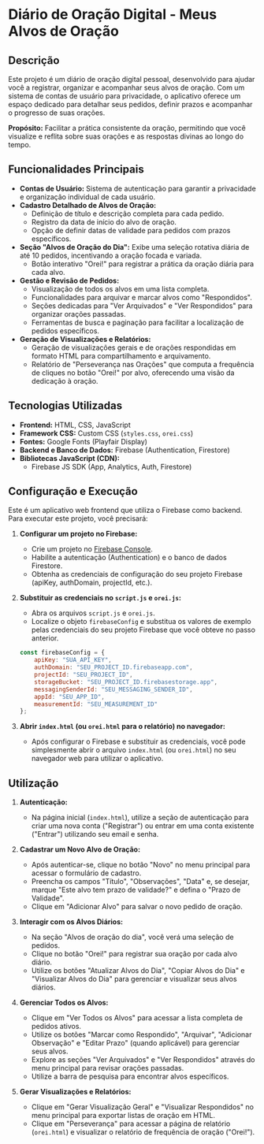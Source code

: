 # Diário de Oração Digital - Meus Alvos de Oração

## Descrição

Este projeto é um diário de oração digital pessoal, desenvolvido para ajudar você a registrar, organizar e acompanhar seus alvos de oração. Com um sistema de contas de usuário para privacidade, o aplicativo oferece um espaço dedicado para detalhar seus pedidos, definir prazos e acompanhar o progresso de suas orações.

**Propósito:** Facilitar a prática consistente da oração, permitindo que você visualize e reflita sobre suas orações e as respostas divinas ao longo do tempo.

## Funcionalidades Principais

*   **Contas de Usuário:** Sistema de autenticação para garantir a privacidade e organização individual de cada usuário.
*   **Cadastro Detalhado de Alvos de Oração:**
    *   Definição de título e descrição completa para cada pedido.
    *   Registro da data de início do alvo de oração.
    *   Opção de definir datas de validade para pedidos com prazos específicos.
*   **Seção "Alvos de Oração do Dia":** Exibe uma seleção rotativa diária de até 10 pedidos, incentivando a oração focada e variada.
    *   Botão interativo "Orei!" para registrar a prática da oração diária para cada alvo.
*   **Gestão e Revisão de Pedidos:**
    *   Visualização de todos os alvos em uma lista completa.
    *   Funcionalidades para arquivar e marcar alvos como "Respondidos".
    *   Seções dedicadas para "Ver Arquivados" e "Ver Respondidos" para organizar orações passadas.
    *   Ferramentas de busca e paginação para facilitar a localização de pedidos específicos.
*   **Geração de Visualizações e Relatórios:**
    *   Geração de visualizações gerais e de orações respondidas em formato HTML para compartilhamento e arquivamento.
    *   Relatório de "Perseverança nas Orações" que computa a frequência de cliques no botão "Orei!" por alvo, oferecendo uma visão da dedicação à oração.

## Tecnologias Utilizadas

*   **Frontend:** HTML, CSS, JavaScript
*   **Framework CSS:** Custom CSS (`styles.css`, `orei.css`)
*   **Fontes:** Google Fonts (Playfair Display)
*   **Backend e Banco de Dados:** Firebase (Authentication, Firestore)
*   **Bibliotecas JavaScript (CDN):**
    *   Firebase JS SDK (App, Analytics, Auth, Firestore)

## Configuração e Execução

Este é um aplicativo web frontend que utiliza o Firebase como backend. Para executar este projeto, você precisará:

1.  **Configurar um projeto no Firebase:**
    *   Crie um projeto no [Firebase Console](https://console.firebase.google.com/).
    *   Habilite a autenticação (Authentication) e o banco de dados Firestore.
    *   Obtenha as credenciais de configuração do seu projeto Firebase (apiKey, authDomain, projectId, etc.).

2.  **Substituir as credenciais no `script.js` e `orei.js`:**
    *   Abra os arquivos `script.js` e `orei.js`.
    *   Localize o objeto `firebaseConfig` e substitua os valores de exemplo pelas credenciais do seu projeto Firebase que você obteve no passo anterior.

    ```javascript
    const firebaseConfig = {
        apiKey: "SUA_API_KEY",
        authDomain: "SEU_PROJECT_ID.firebaseapp.com",
        projectId: "SEU_PROJECT_ID",
        storageBucket: "SEU_PROJECT_ID.firebasestorage.app",
        messagingSenderId: "SEU_MESSAGING_SENDER_ID",
        appId: "SEU_APP_ID",
        measurementId: "SEU_MEASUREMENT_ID"
    };
    ```

3.  **Abrir `index.html` (ou `orei.html` para o relatório) no navegador:**
    *   Após configurar o Firebase e substituir as credenciais, você pode simplesmente abrir o arquivo `index.html` (ou `orei.html`) no seu navegador web para utilizar o aplicativo.

## Utilização

1.  **Autenticação:**
    *   Na página inicial (`index.html`), utilize a seção de autenticação para criar uma nova conta ("Registrar") ou entrar em uma conta existente ("Entrar") utilizando seu email e senha.

2.  **Cadastrar um Novo Alvo de Oração:**
    *   Após autenticar-se, clique no botão "Novo" no menu principal para acessar o formulário de cadastro.
    *   Preencha os campos "Título", "Observações", "Data" e, se desejar, marque "Este alvo tem prazo de validade?" e defina o "Prazo de Validade".
    *   Clique em "Adicionar Alvo" para salvar o novo pedido de oração.

3.  **Interagir com os Alvos Diários:**
    *   Na seção "Alvos de oração do dia", você verá uma seleção de pedidos.
    *   Clique no botão "Orei!" para registrar sua oração por cada alvo diário.
    *   Utilize os botões "Atualizar Alvos do Dia", "Copiar Alvos do Dia" e "Visualizar Alvos do Dia" para gerenciar e visualizar seus alvos diários.

4.  **Gerenciar Todos os Alvos:**
    *   Clique em "Ver Todos os Alvos" para acessar a lista completa de pedidos ativos.
    *   Utilize os botões "Marcar como Respondido", "Arquivar", "Adicionar Observação" e "Editar Prazo" (quando aplicável) para gerenciar seus alvos.
    *   Explore as seções "Ver Arquivados" e "Ver Respondidos" através do menu principal para revisar orações passadas.
    *   Utilize a barra de pesquisa para encontrar alvos específicos.

5.  **Gerar Visualizações e Relatórios:**
    *   Clique em "Gerar Visualização Geral" e "Visualizar Respondidos" no menu principal para exportar listas de oração em HTML.
    *   Clique em "Perseverança" para acessar a página de relatório (`orei.html`) e visualizar o relatório de frequência de oração ("Orei!").

